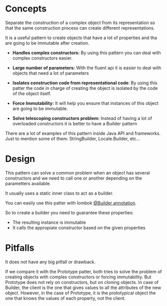 # Concepts

Separate the construction of a complex object from its representation so that the same construction process can create different representations. 

It is a useful pattern to create objects that have a lot of properties and tha are going to be immutable after creation.

* **Handles complex constructors:** By using this pattern you can deal with complex constructors easier.

* **Large number of parameters:** With the fluent api it is easier to deal with objects that need a lot of parameters

* **Isolates construction code from representational code**: By using this patter the code in charge of creating the object is isolated by the code of the object itself.

* **Force Immutability:** It will help you ensure that instances of this object are going to be immutable.

* **Solve telescoping constructors problem:** Instead of having a lot of overloaded constructors it is better to have a Builder pattern

There are a lot of examples of this pattern inside Java API and frameworks. Just to mention some of them: StringBuilder, Locale.Builder, etc...

# Design

This pattern can solve a common problem when an object has several constructors and we need to call one or another depending on the parametters available.

It usually uses a static inner class to act as a builder.

You can easily use this patter with lombok [@Builder annotation](https://projectlombok.org/features/Builder).

So to create a builder you need to guarantee these properties:
* The resulting instance is immutable
* It calls the appropiate constructor based on the given properties

# Pitfalls

It does not have any big pitfall or drawback.

If we compare it with the Prototype patter, both tries to solve the problem of creating objects with complex constructors or forcing immutability. But Prototype does not rely on constructors, but on cloning objects.
In case of Builder, the client is the one that gives values to all the attributes of the new object. 
However, in the case of Prototype, it is the prototypical object the one that knows the values of each property, not the client.
